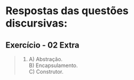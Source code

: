 # Respostas das questões discursivas:

## Exercício - 02 Extra

> 1. A) Abstração.<br>
>    B) Encapsulamento.<br>
>    C) Construtor.
